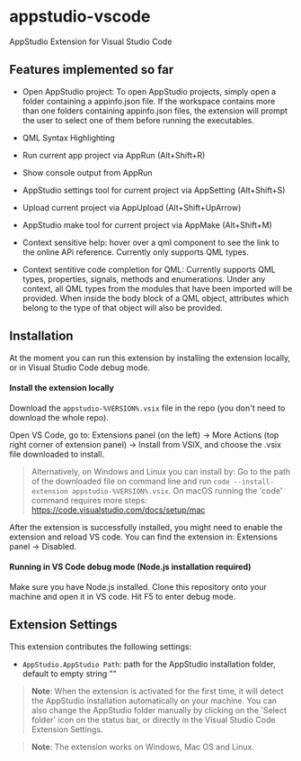 # appstudio-vscode
AppStudio Extension for Visual Studio Code

## Features implemented so far

* Open AppStudio project: To open AppStudio projects, simply open a folder containing a appinfo.json file. If the workspace contains more than one folders containing appinfo.json files, the extension will prompt the user to select one of them before running the executables.  

* QML Syntax Highlighting

* Run current app project via AppRun (Alt+Shift+R)

* Show console output from AppRun

* AppStudio settings tool for current project via AppSetting (Alt+Shift+S)

* Upload current project via AppUpload (Alt+Shift+UpArrow)

* AppStudio make tool for current project via AppMake (Alt+Shift+M)

* Context sensitive help: hover over a qml component to see the link to the online APi reference. Currently only supports QML types.

* Context sentitive code completion for QML: Currently supports QML types, properties, signals, methods and enumerations. Under any context, all QML types from the modules that have been imported will be provided. When inside the body block of a QML object, attributes which belong to the type of that object will also be provided. 

## Installation

At the moment you can run this extension by installing the extension locally, or in Visual Studio Code debug mode.

#### Install the extension locally 

Download the `appstudio-%VERSION%.vsix` file in the repo (you don't need to download the whole repo). 

Open VS Code, go to: Extensions panel (on the left) -> More Actions (top right corner of extension panel) -> Install from VSIX, and choose the .vsix file downloaded to install.  

> Alternatively, on Windows and Linux you can install by: Go to the path of the downloaded file on command line and run `code --install-extension appstudio-%VERSION%.vsix`. On macOS running the 'code' command requires more steps: https://code.visualstudio.com/docs/setup/mac 

After the extension is successfully installed, you might need to enable the extension and reload VS code. You can find the extension in: Extensions panel -> Disabled.

#### Running in VS Code debug mode (Node.js installation required)

Make sure you have Node.js installed. Clone this repository onto your machine and open it in VS code. Hit F5 to enter debug mode.

## Extension Settings

This extension contributes the following settings:

* `AppStudio.AppStudio Path`: path for the AppStudio installation folder, default to empty string ""

> **Note**: When the extension is activated for the first time, it will detect the AppStudio installation automatically on your machine. You can also change the AppStudio folder manually by clicking on the 'Select folder' icon on the status bar, or directly in the Visual Studio Code Extension Settings.

> **Note**: The extension works on Windows, Mac OS and Linux.
